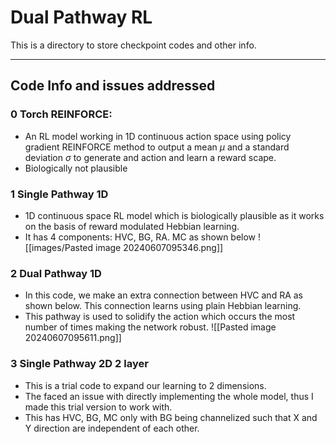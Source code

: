 # Dual Pathway RL 
This is a directory to store checkpoint codes and other info.

---
## Code Info and issues addressed
### 0 Torch REINFORCE: 
- An RL model working in 1D continuous action space using policy gradient REINFORCE method to output a mean $\mu$ and a standard deviation $\sigma$ to generate and action and learn a reward scape.
- Biologically not plausible 
### 1 Single Pathway 1D
- 1D continuous space RL model which is biologically plausible as it works on the basis of reward modulated Hebbian learning. 
- It has 4 components: HVC, BG, RA. MC as shown below
![[images/Pasted image 20240607095346.png]]

### 2 Dual Pathway 1D
- In this code, we make an extra connection between HVC and RA as shown below. This connection learns using plain Hebbian learning. 
- This pathway is used to solidify the action which occurs the most number of times making the network robust. 
![[Pasted image 20240607095611.png]]
### 3 Single Pathway 2D 2 layer
- This is a trial code to expand our learning to 2 dimensions. 
- The faced an issue with directly implementing the whole model, thus I made this trial version to work with.
- This has HVC, BG, MC only with BG being channelized such that X and Y direction are independent of each other. 
